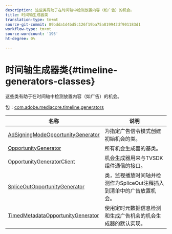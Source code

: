 ```yaml
---
description: 这些类有助于在时间轴中检测放置内容（如广告）的机会。
title: 时间轴生成器类
translation-type: tm+mt
source-git-commit: 89bdda1d4bd5c126f19ba75a819942df901183d1
workflow-type: tm+mt
source-wordcount: '195'
ht-degree: 0%

---
```



# 时间轴生成器类{#timeline-generators-classes}

这些类有助于在时间轴中检测放置内容（如广告）的机会。

包：[com.adobe.mediacore.timeline.generators](https://help.adobe.com/en_US/primetime/api/psdk/asdoc-dhls_1.4/com/adobe/mediacore/timeline/generators/package-detail.html)

| 名称 | 说明 |
|---|---|
| [AdSigningModeOpportunityGenerator](https://help.adobe.com/en_US/primetime/api/psdk/asdoc-dhls_1.4/com/adobe/mediacore/timeline/generators/AdSignalingModeOpportunityGenerator.html) | 为指定广告信令模式创建初始机会的类。 |
| [OpportunityGenerator](https://help.adobe.com/en_US/primetime/api/psdk/asdoc-dhls_1.4/com/adobe/mediacore/timeline/generators/OpportunityGenerator.html) | 所有机会生成器的基类。 |
| [OpportunityGeneratorClient](https://help.adobe.com/en_US/primetime/api/psdk/asdoc-dhls_1.4/com/adobe/mediacore/timeline/generators/OpportunityGeneratorClient.html) | 机会生成器用来与TVSDK组件通信的接口。 |
| [SpliceOutOpportunityGenerator](https://help.adobe.com/en_US/primetime/api/psdk/asdoc-dhls_1.4/com/adobe/mediacore/timeline/generators/SpliceOutOpportunityGenerator.html) | 类，监视播放时间轴并检测作为SpliceOut注释插入到清单中的广告放置机会。 |
| [TimedMetadataOpportunityGenerator](https://help.adobe.com/en_US/primetime/api/psdk/asdoc-dhls_1.4/com/adobe/mediacore/timeline/generators/TimedMetadataOpportunityGenerator.html) | 使用定时元数据信息检测和生成广告机会的机会生成器的默认实现。 |